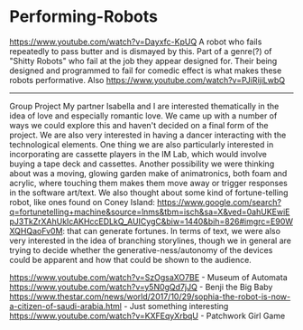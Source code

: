 # Performing-Robots

https://www.youtube.com/watch?v=Dayxfc-KpUQ
A robot who fails repeatedly to pass butter and is dismayed by this. Part of a genre(?) of "Shitty Robots" who fail at the job they appear designed for. Their being designed and programmed to fail for comedic effect is what makes these robots performative.
Also https://www.youtube.com/watch?v=PJiRijiLwbQ
_______________________________________________________________

Group Project 
My partner Isabella and I are interested thematically in the idea of love and especially romantic love. We came up with a number of ways we could explore this and haven't decided on a final form of the project. We are also very interested in having a dancer interacting with the technological elements. One thing we are also particularly interested in incorporating are cassette players in the IM Lab, which would involve buying a tape deck and cassettes. 
Another possibility we were thinking about was a moving, glowing garden make of animatronics, both foam and acrylic, where touching them makes them move away or trigger responses in the software art/text.
We also thought about some kind of fortune-telling robot, like ones found on Coney Island: https://www.google.com/search?q=fortunetelling+machine&source=lnms&tbm=isch&sa=X&ved=0ahUKEwiEpJ3TkZrXAhUkIcAKHccEDLkQ_AUICygC&biw=1440&bih=826#imgrc=E90WXQHQaoFv0M: that can generate fortunes.
In terms of text, we were also very interested in the idea of branching storylines, though we in general are trying to decide whether the generative-ness/autonomy of the devices could be apparent and how that could be shown to the audience.

https://www.youtube.com/watch?v=SzOgsaXO7BE - Museum of Automata
https://www.youtube.com/watch?v=y5N0gQd7jJQ - Benji the Big Baby
https://www.thestar.com/news/world/2017/10/29/sophia-the-robot-is-now-a-citizen-of-saudi-arabia.html - Just something interesting
https://www.youtube.com/watch?v=KXFEqyXrbqU - Patchwork Girl Game
